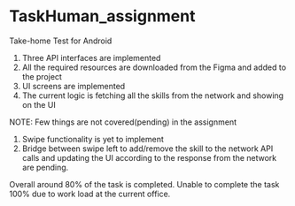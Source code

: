 # TaskHuman_assignment
Take-home Test for Android

1. Three API interfaces are implemented 
2. All the required resources are downloaded from the Figma and added to the project 
3. UI screens are implemented 
4. The current logic is fetching all the skills from the network and showing on the UI  


NOTE: Few things are not covered(pending) in the assignment 
1. Swipe functionality is yet to implement 
2. Bridge between swipe left to add/remove the skill to the network API calls and updating the UI according to the response from the network are pending.

Overall around 80% of the task is completed. Unable to complete the task 100% due to work load at the current office. 
